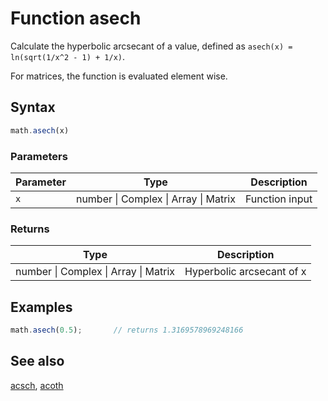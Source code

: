 # Function asech

Calculate the hyperbolic arcsecant of a value,
defined as `asech(x) = ln(sqrt(1/x^2 - 1) + 1/x)`.

For matrices, the function is evaluated element wise.


## Syntax

```js
math.asech(x)
```

### Parameters

Parameter | Type | Description
--------- | ---- | -----------
`x` | number &#124; Complex &#124; Array &#124; Matrix | Function input

### Returns

Type | Description
---- | -----------
number &#124; Complex &#124; Array &#124; Matrix | Hyperbolic arcsecant of x


## Examples

```js
math.asech(0.5);       // returns 1.3169578969248166
```


## See also

[acsch](acsch.md),
[acoth](acoth.md)


<!-- Note: This file is automatically generated from source code comments. Changes made in this file will be overridden. -->
